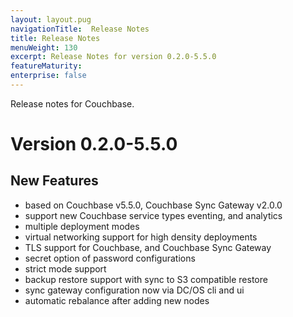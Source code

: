```yaml
---
layout: layout.pug
navigationTitle:  Release Notes
title: Release Notes
menuWeight: 130
excerpt: Release Notes for version 0.2.0-5.5.0
featureMaturity:
enterprise: false
---
```


Release notes for Couchbase.

# Version 0.2.0-5.5.0

## New Features
* based on Couchbase v5.5.0, Couchbase Sync Gateway v2.0.0
* support new Couchbase service types eventing, and analytics
* multiple deployment modes
* virtual networking support for high density deployments
* TLS support for Couchbase, and Couchbase Sync Gateway
* secret option of password configurations
* strict mode support
* backup restore support with sync to S3 compatible restore
* sync gateway configuration now via DC/OS cli and ui
* automatic rebalance after adding new nodes
